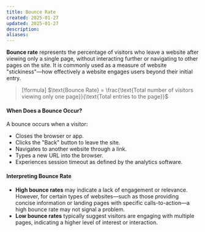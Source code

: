 ```yaml
---
title: Bounce Rate
created: 2025-01-27
updated: 2025-01-27
description: 
aliases: 
---
```

**Bounce rate** represents the percentage of visitors who leave a website after viewing only a single page, without interacting further or navigating to other pages on the site. It is commonly used as a measure of website "stickiness"—how effectively a website engages users beyond their initial entry.

> [!formula] 
> $\text{Bounce Rate} = \frac{\text{Total number of visitors viewing only one page}}{\text{Total entries to the page}}$  


#### **When Does a Bounce Occur?**
A bounce occurs when a visitor:  
- Closes the browser or app.  
- Clicks the "Back" button to leave the site.  
- Navigates to another website through a link.  
- Types a new URL into the browser.  
- Experiences session timeout as defined by the analytics software.  

#### **Interpreting Bounce Rate**
- **High bounce rates** may indicate a lack of engagement or relevance. However, for certain types of websites—such as those providing concise information or landing pages with specific calls-to-action—a high bounce rate may not signal a problem.  
- **Low bounce rates** typically suggest visitors are engaging with multiple pages, indicating a higher level of interest or interaction.